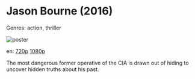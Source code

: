 # Jason Bourne (2016)

Genres: action, thriller

![poster](http://image.tmdb.org/t/p/w500/lFSSLTlFozwpaGlO31OoUeirBgQ.jpg)

en:
  [720p](magnet:?xt=urn:btih:3B6795B97E5165FB17AADFE300465B764091FCB0&tr=udp://glotorrents.pw:6969/announce&tr=udp://tracker.opentrackr.org:1337/announce&tr=udp://torrent.gresille.org:80/announce&tr=udp://tracker.openbittorrent.com:80&tr=udp://tracker.coppersurfer.tk:6969&tr=udp://tracker.leechers-paradise.org:6969&tr=udp://p4p.arenabg.ch:1337&tr=udp://tracker.internetwarriors.net:1337)
  [1080p](magnet:?xt=urn:btih:F6847E2B2DA3351902F162797918ADDE2D66979D&tr=udp://glotorrents.pw:6969/announce&tr=udp://tracker.opentrackr.org:1337/announce&tr=udp://torrent.gresille.org:80/announce&tr=udp://tracker.openbittorrent.com:80&tr=udp://tracker.coppersurfer.tk:6969&tr=udp://tracker.leechers-paradise.org:6969&tr=udp://p4p.arenabg.ch:1337&tr=udp://tracker.internetwarriors.net:1337)
  


The most dangerous former operative of the CIA is drawn out of hiding to uncover hidden truths about his past.